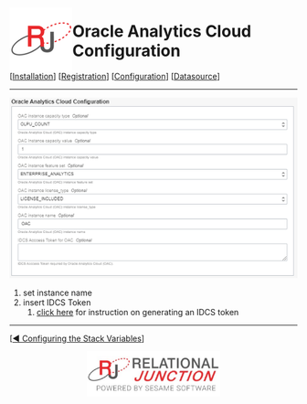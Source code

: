  <a href="http://www.sesamesoftware.com"><img align=left src="../../images/RJOrbit110x110.png"></img></a>

# Oracle Analytics Cloud Configuration

[[Installation](../installguide.md)] [[Registration](../RegistrationGuide.md)] [[Configuration](../configurationGuide.md)] [[Datasource](../DatasourceGuide.md)]

---

![Oracle Analytics Cloud Configuration](../../images/OracleAnalyticsCloudConfiguration.png)

1. set instance name
2. insert IDCS Token
   1. [click here](Supporting/idcsToken.md) for instruction on generating an IDCS token

---

[[&#9664; Configuring the Stack Variables](../configuringStackVarables.md)]

<p align="center" >  <a href="http://www.sesamesoftware.com"><img align=center src="../../images/poweredBy.png" height="80px"></img></a> </p>
